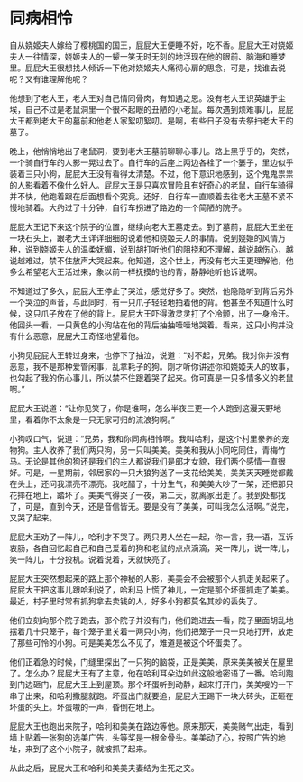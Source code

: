 # 同病相怜
自从娆姬夫人嫁给了樱桃国的国王，屁屁大王便睡不好，吃不香。屁屁大王对娆姬夫人一往情深，娆姬夫人的一颦一笑无时无刻的地浮现在他的眼前、脑海和睡梦里。屁屁大王很想找人倾诉一下他对娆姬夫人痛彻心扉的思念，可是，找谁去说呢？又有谁理解他呢？

他想到了老大王，老大王对自己情同骨肉，有知遇之恩。没有老大王识英雄于尘埃，自己不过是老鼠洞里一个很不起眼的丑陋的小老鼠。每次遇到烦难事儿，屁屁大王都到老大王的墓前和他老人家絮叨絮叨。是啊，有些日子没有去祭扫老大王的墓了。

晚上，他悄悄地出了老鼠洞，要到老大王墓前聊聊心事儿。路上黑乎乎的，突然，一个骑自行车的人影一晃过去了。自行车的后座上两边各栓了一个篓子，里边似乎装着三只小狗，屁屁大王没有看得太清楚。不过，他下意识地感到，这个鬼鬼祟祟的人影看着不像什么好人。屁屁大王是只喜欢冒险且有好奇心的老鼠，自行车骑得并不快，他跑着跟在后面想看个究竟。还好，自行车一直顺着去往老大王墓不紧不慢地骑着。大约过了十分钟，自行车拐进了路边的一个简陋的院子。

屁屁大王记下来这个院子的位置，继续向老大王墓走去。到了墓前，屁屁大王坐在一块石头上，跟老大王详详细细的说着他和娆姬夫人的事情。说到娆姬的风情万种，说到娆姬夫人的温柔妩媚，说到胡打听他们的阻挠和不理解，越说越伤心，越说越难过，禁不住放声大哭起来。他知道，这个世上，再没有老大王更理解他，他多么希望老大王活过来，象以前一样抚摸的他的背，静静地听他诉说啊。

不知道过了多久，屁屁大王停止了哭泣，感觉好多了。突然，他隐隐听到背后另外一个哭泣的声音，与此同时，有一只爪子轻轻地拍着他的背。他甚至不知道什么时候，这只爪子放在了他的背上。屁屁大王吓得激灵灵打了个冷颤，出了一身冷汗。他回头一看，一只黄色的小狗站在他的背后抽抽噎噎地哭着。看来，这只小狗并没有什么恶意，屁屁大王奇怪地望着他。

小狗见屁屁大王转过身来，也停下了抽泣，说道：“对不起，兄弟。我对你并没有恶意，我不是那种爱管闲事，乱拿耗子的狗。刚才听你讲述你和娆姬夫人的故事，也勾起了我的伤心事儿，所以禁不住跟着哭了起来。你可真是一只多情多义的老鼠啊。”

屁屁大王说道：“让你见笑了，你是谁啊，怎么半夜三更一个人跑到这漫天野地里，看着你不太象是一只无家可归的流浪狗啊。”

小狗叹口气，说道：“兄弟，我和你同病相怜啊。我叫哈利，是这个村里豢养的宠物狗。主人收养了我们两只狗，另一只叫美美。美美和我从小同吃同住，青梅竹马。无论是其他的狗还是我们的主人都说我们是郎才女貌，我们两个感情一直很好。可是，一星期前，邻居家的一只大狼狗送了一支花给美美，美美天天睡觉都戴在头上，还问我漂亮不漂亮。我吃醋了，十分生气，和美美大吵了一架，还把那只花摔在地上，踏坏了。美美气得哭了一夜，第二天，就离家出走了。我到处都找了，可是，直到今天，还是音信皆无。要是没有了美美，可叫我怎么活啊。”说完，又哭了起来。

屁屁大王劝了一阵儿，哈利才不哭了。两只男人坐在一起，你一言，我一语，互诉衷肠，各自回忆起自己和自己爱着的狗和老鼠的点点滴滴，哭一阵儿，说一阵儿，笑一阵儿，十分投机。说着说着，天就快亮了。

屁屁大王突然想起来的路上那个神秘的人影，美美会不会被那个人抓走关起来了。屁屁大王把这事儿跟哈利说了，哈利马上慌了神儿，一定是那个坏蛋抓走了美美。最近，村子里时常有抓狗拿去卖钱的人，好多小狗都莫名其妙的丢失了。

他们立刻向那个院子跑去，那个院子并没有门，他们跑进去一看，院子里面胡乱地摆着几十只笼子，每个笼子里关着一两只小狗，他们把笼子一只一只地打开，放走了那些可怜的小狗。可是美美怎么不见了，难道是被这个坏蛋卖了。

他们正着急的时候，门缝里探出了一只狗的脑袋，正是美美，原来美美被关在屋里了。怎么办？屁屁大王有了主意，他在哈利耳朵边如此这般地密语了一番。哈利跑到门边砸门，屁屁大王上到屋顶。那个坏蛋听到动静，起来打开门，美美嗖的一下串了出来，和哈利撒腿就跑。坏蛋出门就要追，屁屁大王踢下一块大砖头，正砸在坏蛋的头上。坏蛋嗷的一声，昏倒在地上。

屁屁大王也跑出来院子，哈利和美美在路边等他。原来那天，美美赌气出走，看到墙上贴着一张狗的选美广告，头等奖是一根金骨头。美美动了心，按照广告的地址，来到了这个小院子，就被抓了起来。

从此之后，屁屁大王和哈利和美美夫妻结为生死之交。
